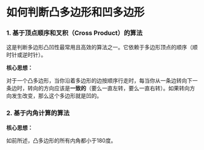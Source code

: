 # 如何判断凸多边形和凹多边形

### 1. 基于顶点顺序和叉积（Cross Product）的算法

这是判断多边形凸凹性最常用且高效的算法之一。它依赖于多边形顶点的顺序（顺时针或逆时针）。

**核心思想：**

对于一个凸多边形，当你沿着多边形的边按顺序行走时，每当你从一条边转向下一条边时，转向的方向应该是**一致的**（要么一直左转，要么一直右转）。如果转向方向发生改变，那么这个多边形就是凹的。

### 2. 基于内角计算的算法

**核心思想：**

如前所述，凸多边形的所有内角都小于180度。